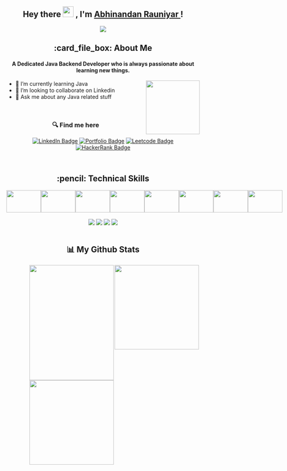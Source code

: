 <h2 align="center">
  Hey there <img src="https://media.giphy.com/media/hvRJCLFzcasrR4ia7z/giphy.gif" width="28"> , I'm <a href="https://rakeshrauniyar12.github.io/" target="_blank" rel="noopener noreferrer">Abhinandan Rauniyar </a>!
</h2>
<p align="center">
  <img src="https://readme-typing-svg.herokuapp.com/?lines=Passionate%20Coder;&center=true&width=500&height=50">
</p>

<h2 align="center"> :card_file_box: About Me</h2>
<h4 align='center'>A Dedicated Java Backend Developer who is always passionate about learning new things.</h4>

<img height="140px" align="right" src="https://r7q6w9z6.rocketcdn.me/career/wp-content/uploads/2021/06/2-46.gif"/>

- 🌱 I’m currently learning Java
- 👯 I’m looking to collaborate on Linkedin
- 💬 Ask me about any Java related stuff
   <br>
<br/>

<h3 align='center' style="margin-right=40px"> 🔍 Find me here </h3>
<div align='center'>

  [![LinkedIn Badge](https://img.shields.io/badge/LinkedIn--informational?style=flat&logo=linkedin&logoColor=blue&color=blue)](https://www.linkedin.com/in/abhinandan-rauniyar-4921a8223/)
  [![Portfolio Badge](https://img.shields.io/badge/Portfolio--informational?style=flat&logo=portfolio&logoColor=white&color=red)](https://rakeshrauniyar12.github.io/)
  [![Leetcode Badge](https://img.shields.io/badge/Leetcode--informational?style=flat&logo=leetcode&logoColor=yellow&color=yellow)](https://leetcode.com/abhirauniyar1/)
  [![HackerRank Badge](https://img.shields.io/badge/HackerRank--green?style=flat&logo=hackerrank&logoColor=white&color=green)](https://www.hackerrank.com/abhirauniyara1)
</div>

<br>

<h2 align='center'> :pencil: Technical Skills</h2>

<div align='center' style="display: flex;">
  <img src="https://tse3.mm.bing.net/th?id=OIP.QlPemi-BGIRmzOSUF3vLkwHaHa&pid=Api&P=0" width=90px height=58px>
   <img src="https://tse2.mm.bing.net/th?id=OIP.JETD1JT_ZtxT5kBHYCuf7QEgDY&pid=Api&P=0" width=90px height=58px>
  <img src="https://tse3.mm.bing.net/th?id=OIP.g-NoHKGXHdzX4QuvESVkfgHaHB&pid=Api&P=0" width=90px height=58px>
  <img src="https://tse2.mm.bing.net/th?id=OIP._Lm_T3scKhVEVFC54gcRxwHaE8&pid=Api&P=0" width=90px height=58px>
  <img src="https://tse4.mm.bing.net/th?id=OIP.4f2ZFbp_VXQcFOJZMfVypQAAAA&pid=Api&P=0https://tse4.mm.bing.net/th?id=OIP.4f2ZFbp_VXQcFOJZMfVypQAAAA&pid=Api&P=0" width=90px height=58px>
  <img src="https://tse3.mm.bing.net/th?id=OIP.QGfW6BSeRs-O6ygR9QitdgHaHa&pid=Api&P=0" width=90px height=58px>
  <img src="https://tse4.mm.bing.net/th?id=OIP.TnaZy2LN9luR1xwoU_whTQHaHQ&pid=Api&P=0" width=90px height=58px>
  <img src="https://tse2.mm.bing.net/th?id=OIP.5gg3afPs5cq_njXovzrDGQAAAA&pid=Api&P=0" width=90px height=58px>
</div>

<br>

<div align='center'>
  <img src="https://img.shields.io/badge/Visual%20Studio%20Code-0078d7.svg?style=for-the-badge&logo=visual-studio-code&logoColor=white" />
  <img src="https://img.shields.io/badge/GitHub-100000?style=for-the-badge&logo=github&logoColor=white" />
  <img src="https://img.shields.io/badge/Heroku-430098?style=for-the-badge&logo=heroku&logoColor=white" />
  <img src="https://img.shields.io/badge/netlify-%23000000.svg?style=for-the-badge&logo=netlify&logoColor=#00C7B7" />
</div>
<br/>

 <h2 align='center'>📊 My Github Stats</h2>
<div style="display:grid;grid-template-columns: repeat(2,1fr);grid-template-rows: auto;margin-left:60px;margin-top:20px;">
  <div>
  <img src = "https://github-readme-streak-stats.herokuapp.com?user=rakeshrauniyar12&theme=dark&hide_border=false" width =220 height=300>
    </div>
  
  <div>
<img src = "https://github-readme-stats.vercel.app/api?username=rakeshrauniyar12&show_icons=true&theme=dark" width =220>
  </div>
  <div>
  <img src="https://github-readme-stats.vercel.app/api/top-langs/?username=rakeshrauniyar12&theme=dark" width=220>
  </div>
</div>


<br/>
